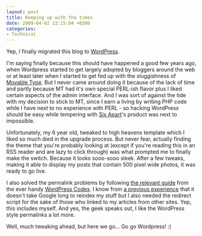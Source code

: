 ```yaml
---
layout: post
title: Keeping up with the times
date: 2009-04-02 12:15:04 +0200
categories:
- Technical
---
```

<p>Yep, I finally migrated this blog to <a href="http://wordpress.com">WordPress</a>.</p>
<p>I'm saying finally because this should have happened a good few years ago, when Wordpress started to get largely adopted by bloggers around the web or at least later when I started to get fed up with the sluggishness of <a href="http://www.movabletype.org">Movable Type</a>. But I never came around doing it because of the lack of time and partly because MT had it's own special PERL-ish flavor plus I liked certain aspects of the admin interface. And I was sort of against the tide with my decision to stick to MT, since I earn a living by writing PHP code while I have next to no experience with PERL - so hacking WordPress should be easy while tempering with <a href="http://www.sixapart.com">Six Apart</a>'s product was next to impossible.</p>
<p>Unfortunately, my 6 year old, tweaked to high heavens template which I liked so much died in the upgrade process. But never fear, actually finding the theme that you're probably looking at (except if you're reading this in an RSS reader and are lazy to click through) was what prompted me to finally make the switch. Because it looks sooo-sooo sleek. After a few tweaks, making it able to display my posts that contain 500 pixel wide photos, it was ready to go live.</p>
<p>I also solved the permalink problems by following <a href="http://codex.wordpress.org/Importing_from_Movable_Type_to_WordPress">the relevant guide</a> from the ever handy <a href="http://codex.wordpress.org">WordPress Codex</a>. I know from <a href="http://www.rusiczki.net/2006/01/06/latest-site-updates/">a previous experience</a> that it doesn't take Google long to reindex my stuff but I also needed the redirect script for the sake of those who linked to my articles from other sites. Yep, this includes myself. And yes, the geek speaks out, I like the WordPress style permalinks a lot more.</p>
<p>Well, much tweaking ahead, but here we go... Go go Wordpress! :)</p>

